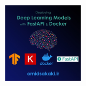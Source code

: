 <p align="center">
  <img src="https://github.com/omid-sakaki-ghazvini/Deploying-Deep-Learning-Models-with-FastAPI-Docker/blob/master/deepLearning_fastapi_docker.jpg" width="250" height="250">
</p>
